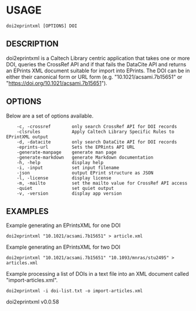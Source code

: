 
# USAGE

	doi2eprintxml [OPTIONS] DOI

## DESCRIPTION


doi2eprintxml is a Caltech Library centric application that
takes one or more DOI, queries the CrossRef API
and if that fails the DataCite API and returns an
EPrints XML document suitable for import into
EPrints. The DOI can be in either their canonical
form or URL form (e.g. "10.1021/acsami.7b15651" or
"https://doi.org/10.1021/acsami.7b15651").



## OPTIONS

Below are a set of options available.

```
    -c, -crossref        only search CrossRef API for DOI records
    -clsrules            Apply Caltech Library Specific Rules to EPrintXML output
    -d, -datacite        only search DataCite API for DOI records
    -eprints-url         Sets the EPRints API URL
    -generate-manpage    generate man page
    -generate-markdown   generate Markdown documentation
    -h, -help            display help
    -i, -input           set input filename
    -json                output EPrint structure as JSON
    -l, -license         display license
    -m, -mailto          set the mailto value for CrossRef API access
    -quiet               set quiet output
    -v, -version         display app version
```


## EXAMPLES


Example generating an EPrintsXML for one DOI

	doi2eprintxml "10.1021/acsami.7b15651" > article.xml

Example generating an EPrintsXML for two DOI

	doi2eprintxml "10.1021/acsami.7b15651" "10.1093/mnras/stu2495" > articles.xml

Example processing a list of DOIs in a text file into
an XML document called "import-articles.xml".

	doi2eprintxml -i doi-list.txt -o import-articles.xml


doi2eprintxml v0.0.58
